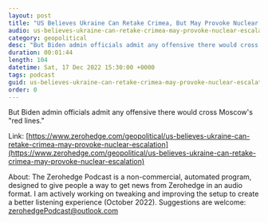 ```yaml
---
layout: post
title: "US Believes Ukraine Can Retake Crimea, But May Provoke Nuclear Escalation"
audio: us-believes-ukraine-can-retake-crimea-may-provoke-nuclear-escalation-0
category: geopolitical
desc: "But Biden admin officials admit any offensive there would cross Moscow's &quot;red lines.&quot;"
duration: 00:01:44
length: 104
datetime: Sat, 17 Dec 2022 15:30:00 +0000
tags: podcast
guid: us-believes-ukraine-can-retake-crimea-may-provoke-nuclear-escalation-0
order: 0
---
```

But Biden admin officials admit any offensive there would cross Moscow's &quot;red lines.&quot;

Link: [https://www.zerohedge.com/geopolitical/us-believes-ukraine-can-retake-crimea-may-provoke-nuclear-escalation](https://www.zerohedge.com/geopolitical/us-believes-ukraine-can-retake-crimea-may-provoke-nuclear-escalation)

About: The Zerohedge Podcast is a non-commercial, automated program, designed to give people a way to get news from Zerohedge in an audio format.  I am actively working on tweaking and improving the setup to create a better listening experience (October 2022).  Suggestions are welcome: [zerohedgePodcast@outlook.com](mailto:zerohedgePodcast@outlook.com)